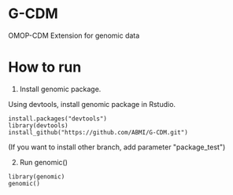 # G-CDM
OMOP-CDM Extension for genomic data

# How to run

1. Install genomic package.

Using devtools, install genomic package in Rstudio.

```
install.packages("devtools")
library(devtools)
install_github("https://github.com/ABMI/G-CDM.git")
```

(If you want to install other branch, add parameter "package_test")

2. Run genomic()

```
library(genomic)
genomic()
```
